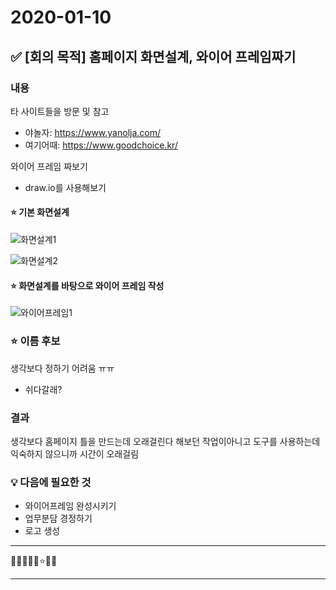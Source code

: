 # 2020-01-10

## ✅ [회의 목적] 홈페이지 화면설계, 와이어 프레임짜기

### 내용

타 사이트들을 방문 및 참고

- 야놀자: https://www.yanolja.com/
- 여기어때: https://www.goodchoice.kr/

와이어 프레임 짜보기

- draw.io를 사용해보기

#### ⭐ 기본 화면설계

![화면설계1](https://user-images.githubusercontent.com/60961649/104116762-eccfba80-535e-11eb-9d72-1218e4831a16.jpg)

![화면설계2](https://user-images.githubusercontent.com/60961649/104116794-31f3ec80-535f-11eb-84d0-68bf6146cc87.jpg)

#### ⭐ 화면설계를 바탕으로 와이어 프레임 작성

![와이어프레임1](https://user-images.githubusercontent.com/60961649/104116827-767f8800-535f-11eb-937d-1990589093ac.jpg)

### ⭐ 이름 후보

생각보다 정하기 어려움 ㅠㅠ

- 쉬다갈래?

### 결과

생각보다 홈페이지 틀을 만드는데 오래걸린다
해보던 작업이아니고 도구를 사용하는데 익숙하지 않으니까 시간이 오래걸림

### 💡 다음에 필요한 것

- 와이어프레임 완성시키기
- 업무분담 경정하기
- 로고 생성

---

🔎✅🥕🍥💡⭐🌈🚀

---
